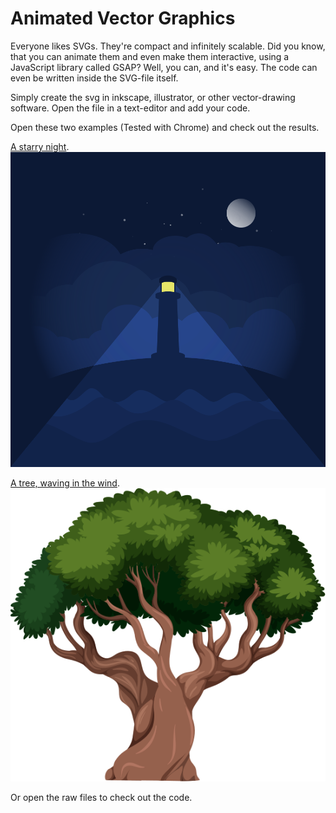 # Animated Vector Graphics
Everyone likes SVGs. They're compact and infinitely scalable. Did you know, that you can animate them and even make them interactive, using a JavaScript library called GSAP? Well, you can, and it's easy. The code can even be written inside the SVG-file itself.

Simply create the svg in inkscape, illustrator, or other vector-drawing software. Open the file in a text-editor and add your code.

Open these two examples (Tested with Chrome) and check out the results.

[A starry night](night.svg).
![Starry Night](night.svg)

[A tree, waving in the wind](tree.svg).
![Waving Tree](tree.svg)

Or open the raw files to check out the code.
